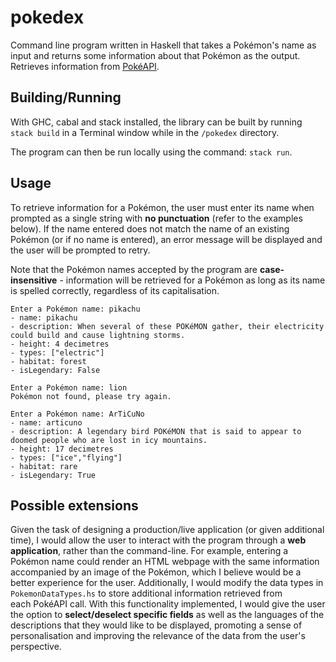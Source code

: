# pokedex

Command line program written in Haskell that takes a Pokémon's name as input and returns some information about that Pokémon as the output. Retrieves information from
[PokéAPI](https://pokeapi.co/).


## Building/Running

With GHC, cabal and stack installed, the library can be built by running `stack build` in a Terminal window while in the `/pokedex` directory.

The program can then be run locally using the command: `stack run`.


## Usage

To retrieve information for a Pokémon, the user must enter its name when prompted as a single string with **no punctuation** (refer to the examples below). If the name entered does not match the name of an existing Pokémon (or if no name is entered), an error message will be displayed and the user will be prompted to retry.

Note that the Pokémon names accepted by the program are **case-insensitive** - information will be retrieved for a Pokémon as long as its name is spelled correctly, regardless of its capitalisation.


```
Enter a Pokémon name: pikachu
- name: pikachu
- description: When several of these POKéMON gather, their electricity could build and cause lightning storms.
- height: 4 decimetres
- types: ["electric"]
- habitat: forest
- isLegendary: False

Enter a Pokémon name: lion
Pokémon not found, please try again.

Enter a Pokémon name: ArTiCuNo
- name: articuno
- description: A legendary bird POKéMON that is said to appear to doomed people who are lost in icy mountains.
- height: 17 decimetres
- types: ["ice","flying"]
- habitat: rare
- isLegendary: True
```

## Possible extensions

Given the task of designing a production/live application (or given additional time), I would allow the user to interact with the program through a **web application**, rather than the command-line. For example, entering a Pokémon name could render an HTML webpage with the same information accompanied by an image of the Pokémon, which I believe would be a better experience for the user. Additionally, I would modify the data types in `PokemonDataTypes.hs` to store additional information retrieved from each PokéAPI call. With this functionality implemented, I would give the user the option to **select/deselect specific fields** as well as the languages of the descriptions that they would like to be displayed, promoting a sense of personalisation and improving the relevance of the data from the user's perspective.